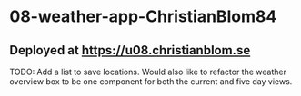 # 08-weather-app-ChristianBlom84
## Deployed at https://u08.christianblom.se

TODO: Add a list to save locations.
Would also like to refactor the weather overview box to be one component for both the current and five day views.